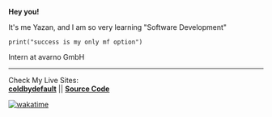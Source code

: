 **Hey you!**

It's me Yazan, and I am so very learning "Software Development"

```
print("success is my only mf option")
```

Intern at avarno GmbH

---
Check My Live Sites:  
**[coldbydefault](https://www.coldbydefault.com)**
  ||  **[Source Code](https://github.com/ColdByDefault/Almighty)**

[![wakatime](https://wakatime.com/badge/user/c4621892-41e0-4c29-a8bc-05597d124f63.svg)](https://wakatime.com/@c4621892-41e0-4c29-a8bc-05597d124f63)




